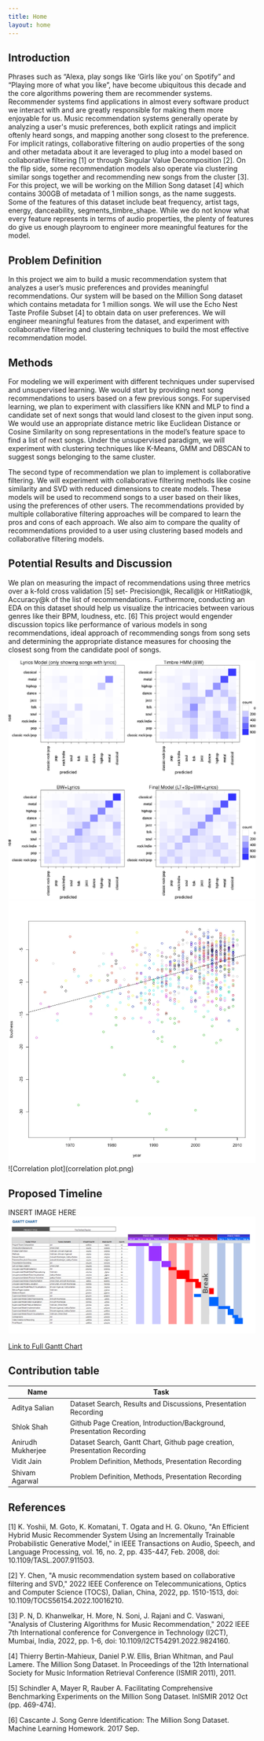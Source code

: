 ```yaml
---
title: Home
layout: home
---
```


## Introduction

Phrases such as “Alexa, play songs like ‘Girls like you’ on Spotify” and “Playing more of what you like”, have become ubiquitous this decade and the core algorithms powering them are recommender systems. Recommender systems find applications in almost every software product we interact with and are greatly responsible for making them more enjoyable for us.
Music recommendation systems generally operate by analyzing a user's music preferences, both explicit ratings and implicit oftenly heard songs, and mapping another song closest to the preference. For implicit ratings, collaborative filtering on audio properties of the song and other metadata about it are leveraged to plug into a model based on collaborative filtering [1] or through Singular Value Decomposition [2]. On the flip side, some recommendation models also operate via clustering similar songs together and recommending new songs from the cluster [3].
For this project, we will be working on the Million Song dataset [4] which contains 300GB of metadata of 1 million songs, as the name suggests. Some of the features of this dataset include beat frequency, artist tags, energy, danceability, segments_timbre_shape. While we do not know what every feature represents in terms of audio properties, the plenty of features do give us enough playroom to engineer more meaningful features for the model.


## Problem Definition

In this project we aim to build a music recommendation system that analyzes a user’s music preferences and provides meaningful recommendations. Our system will be based on the Million Song dataset which contains metadata for 1 million songs. We will use the Echo Nest Taste Profile Subset [4] to obtain data on user preferences. We will engineer meaningful features from the dataset, and experiment with collaborative filtering and clustering techniques to build the most effective recommendation model.

## Methods

For modeling we will experiment with different techniques under supervised and unsupervised learning. We would start by providing next song recommendations to users based on a few previous songs. For supervised learning, we plan to experiment with classifiers like KNN and MLP to find a candidate set of next songs that would land closest to the given input song. We would use an appropriate distance metric like Euclidean Distance or Cosine Similarity on song representations in the model’s feature space to find a list of next songs. Under the unsupervised paradigm, we will experiment with clustering techniques like K-Means, GMM and DBSCAN to suggest songs belonging to the same cluster.

The second type of recommendation we plan to implement is collaborative filtering. We will experiment with collaborative filtering methods like cosine similarity and SVD with reduced dimensions to create models. These models will be used to recommend songs to a user based on their likes, using the preferences of other users. The recommendations provided by multiple collaborative filtering approaches will be compared to learn the pros and cons of each approach. We also aim to compare the quality of recommendations provided to a user using clustering based models and collaborative filtering models.


## Potential Results and Discussion

We plan on measuring the impact of recommendations using three metrics over a k-fold cross validation [5] set- Precision@k, Recall@k or HitRatio@k, Accuracy@k of the list of recommendations. Furthermore, conducting an EDA on this dataset should help us visualize the intricacies between various genres like their BPM, loudness, etc. [6] 
This project would engender discussion topics like performance of various models in song recommendations, ideal approach of recommending songs from song sets and determining the appropriate distance measures for choosing the closest song from the candidate pool of songs.

![Heat_map](heat_map.png)
![Scatter plot](t.png)
![Correlation plot](correlation plot.png)
## Proposed Timeline

INSERT IMAGE HERE
![Gantt Chart](gantthighres.png )

[Link to Full Gantt Chart](https://drive.google.com/file/d/1kYv0eMd6moiMXjqHtyMAOoOe5MlqGz8l/view?usp=sharing)

## Contribution table

| Name              | Task        |
| ----------------- | ----------- |
| Aditya Salian     | Dataset Search, Results and Discussions, Presentation Recording       |
| Shlok Shah        | Github Page Creation, Introduction/Background, Presentation Recording        |
| Anirudh Mukherjee | Dataset Search, Gantt Chart, Github page creation, Presentation Recording       |
| Vidit Jain        | Problem Definition, Methods, Presentation Recording        |
| Shivam Agarwal    | Problem Definition, Methods, Presentation Recording        |
 
  

## References

[1] K. Yoshii, M. Goto, K. Komatani, T. Ogata and H. G. Okuno, "An Efficient Hybrid Music Recommender System Using an Incrementally Trainable Probabilistic Generative Model," in IEEE Transactions on Audio, Speech, and Language Processing, vol. 16, no. 2, pp. 435-447, Feb. 2008, doi: 10.1109/TASL.2007.911503.
 
[2] Y. Chen, "A music recommendation system based on collaborative filtering and SVD," 2022 IEEE Conference on Telecommunications, Optics and Computer Science (TOCS), Dalian, China, 2022, pp. 1510-1513, doi: 10.1109/TOCS56154.2022.10016210.

[3] P. N, D. Khanwelkar, H. More, N. Soni, J. Rajani and C. Vaswani, "Analysis of Clustering Algorithms for Music Recommendation," 2022 IEEE 7th International conference for Convergence in Technology (I2CT), Mumbai, India, 2022, pp. 1-6, doi: 10.1109/I2CT54291.2022.9824160.

[4] Thierry Bertin-Mahieux, Daniel P.W. Ellis, Brian Whitman, and Paul Lamere. The Million Song Dataset. In Proceedings of the 12th International Society for Music Information Retrieval Conference (ISMIR 2011), 2011.

[5] Schindler A, Mayer R, Rauber A. Facilitating Comprehensive Benchmarking Experiments on the Million Song Dataset. InISMIR 2012 Oct (pp. 469-474).

[6] Cascante J. Song Genre Identification: The Million Song Dataset. Machine Learning Homework. 2017 Sep.

